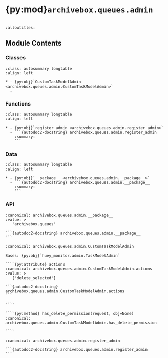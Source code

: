 # {py:mod}`archivebox.queues.admin`

```{py:module} archivebox.queues.admin
```

```{autodoc2-docstring} archivebox.queues.admin
:allowtitles:
```

## Module Contents

### Classes

````{list-table}
:class: autosummary longtable
:align: left

* - {py:obj}`CustomTaskModelAdmin <archivebox.queues.admin.CustomTaskModelAdmin>`
  -
````

### Functions

````{list-table}
:class: autosummary longtable
:align: left

* - {py:obj}`register_admin <archivebox.queues.admin.register_admin>`
  - ```{autodoc2-docstring} archivebox.queues.admin.register_admin
    :summary:
    ```
````

### Data

````{list-table}
:class: autosummary longtable
:align: left

* - {py:obj}`__package__ <archivebox.queues.admin.__package__>`
  - ```{autodoc2-docstring} archivebox.queues.admin.__package__
    :summary:
    ```
````

### API

````{py:data} __package__
:canonical: archivebox.queues.admin.__package__
:value: >
   'archivebox.queues'

```{autodoc2-docstring} archivebox.queues.admin.__package__
```

````

`````{py:class} CustomTaskModelAdmin(model, admin_site)
:canonical: archivebox.queues.admin.CustomTaskModelAdmin

Bases: {py:obj}`huey_monitor.admin.TaskModelAdmin`

````{py:attribute} actions
:canonical: archivebox.queues.admin.CustomTaskModelAdmin.actions
:value: >
   ['delete_selected']

```{autodoc2-docstring} archivebox.queues.admin.CustomTaskModelAdmin.actions
```

````

````{py:method} has_delete_permission(request, obj=None)
:canonical: archivebox.queues.admin.CustomTaskModelAdmin.has_delete_permission

````

`````

````{py:function} register_admin(admin_site)
:canonical: archivebox.queues.admin.register_admin

```{autodoc2-docstring} archivebox.queues.admin.register_admin
```
````
